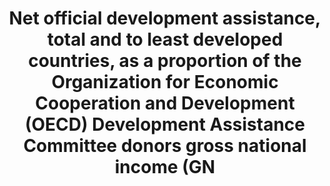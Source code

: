 ﻿---
title: 'Net  official  development  assistance,  total  and  to  least  developed  countries,  as  a  proportion  of  the  Organization  for  Economic  Cooperation  and  Development  (OECD)  Development  Assistance  Committee  donors  gross  national  income  (GN'
permalink: /17-2-1/
sdg_goal: 17
layout: indicator
indicator: 17.2.1
indicator_variable: null
graph: null
graph_title: null
graph_type_description: null
graph_status_notes: Assigned
variable_description: null
variable_notes: null
un_designated_tier: '1'
un_custodial_agency: OECD
target_id: '17.2'
has_metadata: true
rationale_interpretation: 'ODA  is  the  accepted  measure  of  development  co-operation,  including  both  grants  and  soft  loans  provided  by  governments  for  development  and  welfare  objectives  in  developing  countries.  UN  members  have  agreed  a  total  net  ODA  target  for  economically  advanced  countries  of  0.7%  of  GNI,  and  a  target  of  0.15-0.20%  for  ODA  to  LDCs.'
goal_meta_link: 'http://unstats.un.org/sdgs/files/metadata-compilation/Metadata-Goal-17.pdf'
goal_meta_link_page: 8
indicator_name: 'Net  official  development  assistance,  total  and  to  least  developed  countries,  as  a  proportion  of  the  Organization  for  Economic  Cooperation  and  Development  (OECD)  Development  Assistance  Committee  donors  gross  national  income  (GN'
target: 'Developed  countries  to  implement  fully  their  official  development  assistance  commitments,  including  the  commitment  by  many  developed  countries  to  achieve  the  target  of  0.7  per  cent  of  gross  national  income  for  official  devel'
indicator_definition: 'Net  official  development  assistance  (ODA;http://www.oecd.org/dac/dac-glossary.htm#ODA)  to  all  countries  on  the  DAC  List  of  ODA  Recipients  (http://www.oecd.org/dac/dac-glossary.htm#DAC_List)  and  net  official  development  assistance  to  '
actual_indicator_available: null
actual_indicator_available_description: null
method_of_computation: ''
comments_and_limitations: null
periodicity: null
time_period: null
unit_of_measure: null
disaggregation_categories: null
disaggregation_geography: null
date_of_national_source_publication: null
date_metadata_updated: null
scheduled_update_by_national_source: null
scheduled_update_by_SDG_team: null
source_agency_staff_name: null
source_agency_staff_email: null
source_agency_survey_dataset: null
source_title: null
source_url: null
source_notes: null
international_and_national_references: null  
---